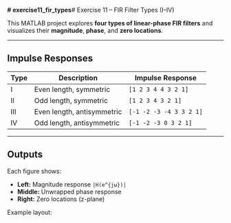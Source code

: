 **# exercise11_fir_types**# Exercise 11 – FIR Filter Types (I–IV)

This MATLAB project explores **four types of linear-phase FIR filters** and visualizes their **magnitude**, **phase**, and **zero locations**.

---

## Impulse Responses

| Type | Description | Impulse Response |
|------|--------------|------------------|
| I | Even length, symmetric | `[1 2 3 4 4 3 2 1]` |
| II | Odd length, symmetric | `[1 2 3 4 3 2 1]` |
| III | Even length, antisymmetric | `[-1 -2 -3 -4 3 3 2 1]` |
| IV | Odd length, antisymmetric | `[-1 -2 -3 0 3 2 1]` |

---

## Outputs

Each figure shows:

- **Left:** Magnitude response `|H(e^{jω})|`
- **Middle:** Unwrapped phase response
- **Right:** Zero locations (z-plane)

Example layout:

